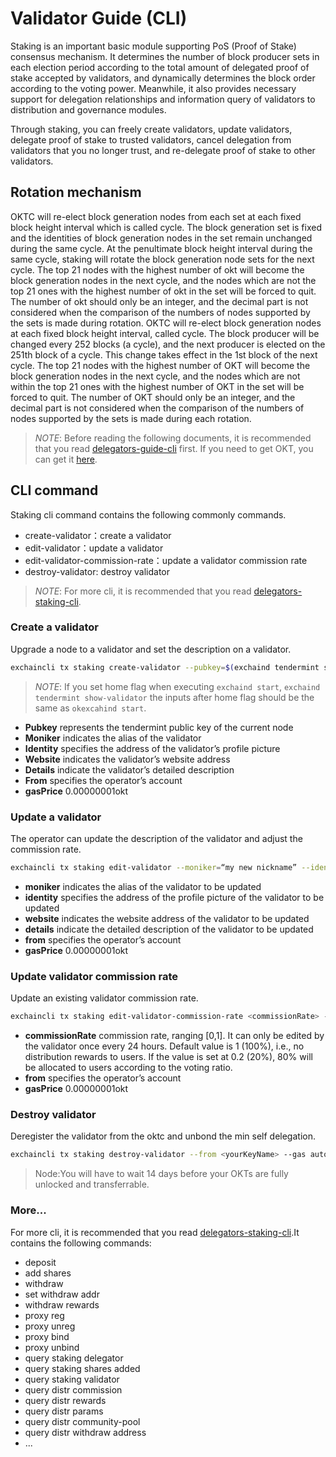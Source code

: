 # Validator Guide (CLI)

Staking is an important basic module supporting PoS (Proof of Stake) consensus mechanism. It determines the number of block producer sets in each election period according to the total amount of delegated proof of stake accepted by validators, and dynamically determines the block order according to the voting power. Meanwhile, it also provides necessary support for delegation relationships and information query of validators to distribution and governance modules.

Through staking, you can freely create validators, update validators, delegate proof of stake to trusted validators, cancel delegation from validators that you no longer trust, and re-delegate proof of stake  to other validators.

## Rotation mechanism

OKTC will re-elect block generation nodes from each set at each fixed block height interval which is called cycle. The block generation set is fixed and the identities of block generation nodes in the set remain unchanged during the same cycle. At the penultimate block height interval during the same cycle, staking will rotate the block generation node sets for the next cycle. The top 21 nodes with the highest number of okt will become the block generation nodes in the next cycle, and the nodes which are not the top 21 ones with the highest number of okt in the set will be forced to quit. The number of okt should only be an integer, and the decimal part is not considered when the comparison of the numbers of nodes supported by the sets is made during rotation.
OKTC will re-elect block generation nodes at each fixed block height interval, called cycle. The block producer will be changed every 252 blocks (a cycle), and the next producer is elected on the 251th block of a cycle. This change takes effect in the 1st block of the next cycle. The top 21 nodes with the highest number of OKT will become the block generation nodes in the next cycle, and the nodes which are not within the top 21 ones with the highest number of OKT in the set will be forced to quit. The number of OKT should only be an integer, and the decimal part is not considered when the comparison of the numbers of nodes supported by the sets is made during each rotation.

> _NOTE_: Before reading the following documents, it is recommended that you read [delegators-guide-cli](/dev/core-concepts/delegator/delegators-guide-cli.html) first. If you need to get OKT, you can get it [here](https://discord.gg/B5nMs6qK5F).


## CLI command
Staking cli command contains the following commonly commands.

* create-validator：create a validator
* edit-validator：update a validator
* edit-validator-commission-rate：update a validator commission rate
* destroy-validator: destroy validator

> _NOTE_: For more cli, it is recommended that you read [delegators-staking-cli](/dev/core-concepts/staking-rewards-algorithm/delegators-staking-cli.html). 

### Create a validator

Upgrade a node to a validator and set the description on a validator.

```bash
exchaincli tx staking create-validator --pubkey=$(exchaind tendermint show-validator) --moniker="my nickname" --identity="logo|||http://mywebsite/pic/logo.jpg" --website="http://mywebsite" --details="my slogan" --from <yourKeyName> --gas auto --gas-adjustment 1.5 --gas-prices <gasPrice>
```
> _NOTE_: If you set home flag when executing `exchaind start`, `exchaind tendermint show-validator` the inputs after home flag should be the same as `okexcahind start`.

* **Pubkey** represents the tendermint public key of the current node
* **Moniker** indicates the alias of the validator
* **Identity** specifies the address of the validator’s profile picture
* **Website** indicates the validator’s website address
* **Details** indicate the validator’s detailed description
* **From** specifies the operator’s account
* **gasPrice** 0.00000001okt


### Update a validator

The operator can update the description of the validator and adjust the commission rate.

```bash
exchaincli tx staking edit-validator --moniker=“my new nickname” --identity="logo|||http://mynewwebsite/pic/newlogo.jpg" --website="http://mynewwebsite" --details="my new slogan"  --from <yourKeyName> --gas auto --gas-adjustment 1.5 --gas-prices <gasPrice>
```

* **moniker** indicates the alias of the validator to be updated
* **identity** specifies the address of the profile picture of the validator to be updated
* **website** indicates the website address of the validator to be updated
* **details** indicate the detailed description of the validator to be updated
* **from** specifies the operator’s account
* **gasPrice** 0.00000001okt

### Update validator commission rate

Update an existing validator commission rate.

```bash
exchaincli tx staking edit-validator-commission-rate <commissionRate> --from <yourKeyName> --gas auto --gas-adjustment 1.5 --gas-prices <gasPrice>
```

- **commissionRate** commission rate, ranging [0,1]. It can only be edited by the validator once every 24 hours. Default value is 1 (100%), i.e., no distribution rewards to users. If the value is set at 0.2 (20%), 80% will be allocated to users according to the voting ratio. 
- **from** specifies the operator’s account
- **gasPrice** 0.00000001okt

### Destroy validator

Deregister the validator from the oktc and unbond the min self delegation.

```bash
exchaincli tx staking destroy-validator --from <yourKeyName> --gas auto --gas-adjustment 1.5 --gas-prices <gasPrice>
```

> Node:You will have to wait 14 days before your OKTs are fully unlocked and transferrable.



### More...

For more cli, it is recommended that you read [delegators-staking-cli](/dev/core-concepts/staking-rewards-algorithm/delegators-staking-cli.html).It contains the following commands:

* deposit
* add shares
* withdraw
* set withdraw addr
* withdraw rewards
* proxy reg
* proxy unreg
* proxy bind
* proxy unbind
* query staking delegator 
* query staking shares added
* query staking validator
* query distr commission
* query distr rewards
* query distr params
* query distr community-pool
* query distr withdraw address
* ...

